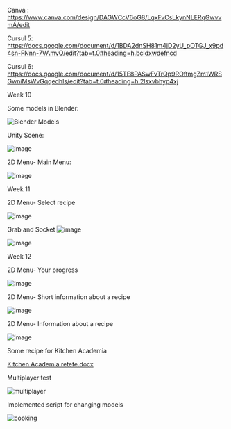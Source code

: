 Canva : https://www.canva.com/design/DAGWCcV6oG8/LqxFvCsLkynNLERqGwvvmA/edit

Cursul 5: https://docs.google.com/document/d/1BDA2dnSH81m4jD2yU_pOTGJ_x9pd4sn-FNnn-7VAmvQ/edit?tab=t.0#heading=h.bcldxwdefncd

Cursul 6: https://docs.google.com/document/d/15TE8PASwFvTrQp9ROftmgZm1WRSGwniMsWvGqqedhls/edit?tab=t.0#heading=h.2lsxvbhyp4xj


Week 10

Some models in Blender:

![Blender Models](https://github.com/user-attachments/assets/3d51178f-c01c-474a-ab62-8556c0af14c6)

Unity Scene:

![image](https://github.com/user-attachments/assets/0c62eca1-adbe-4428-8de4-7fa1f6cab0e6)

2D Menu- Main Menu:

![image](https://github.com/user-attachments/assets/94e93461-9be6-419e-8da5-854278375346)


Week 11

2D Menu- Select recipe

![image](https://github.com/user-attachments/assets/8624c490-f2c2-45ae-be38-f7453b12b40d)

Grab and Socket
![image](https://github.com/user-attachments/assets/c76b5f4a-4949-4074-9fdd-b287f2aa2152)

![image](https://github.com/user-attachments/assets/ab154202-b227-4ad7-a059-4890f2826905)


Week 12

2D Menu- Your progress

![image](https://github.com/user-attachments/assets/57d49ffa-8ca0-4d00-9bc5-597daf0fc70e)


2D Menu- Short information about a recipe

![image](https://github.com/user-attachments/assets/dd03ff4c-2850-4fb3-b538-69702d81d3e2)

2D Menu- Information about a recipe

![image](https://github.com/user-attachments/assets/aa2162ba-8e50-41c6-bbbd-44f0a80783ea)


Some recipe for Kitchen Academia


[Kitchen Academia retete.docx](https://github.com/user-attachments/files/18185511/Kitchen.Academia.retete.docx)


Multiplayer test

![multiplayer](https://github.com/user-attachments/assets/3736dc23-061b-4a88-ae7c-1bd4f83986c9)

Implemented script for changing models

![cooking](https://github.com/user-attachments/assets/bbb0a29e-ea48-4a40-b9fc-663b23fe7c4f)

